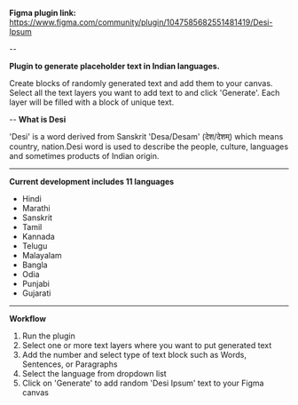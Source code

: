**Figma plugin link:**
https://www.figma.com/community/plugin/1047585682551481419/Desi-Ipsum

--

**Plugin to generate placeholder text in Indian languages.**

Create blocks of randomly generated text and add them to your canvas. Select all the text layers you want to add text to and click 'Generate'. Each layer will be filled with a block of unique text.

--
**What is Desi**

'Desi' is a word derived from Sanskrit 'Desa/Desam' (देश/देशम्) which means country, nation.Desi word is used to describe the people, culture, languages and sometimes products of Indian origin.

---

**Current development includes 11 languages**

- Hindi
- Marathi
- Sanskrit
- Tamil
- Kannada
- Telugu
- Malayalam
- Bangla
- Odia
- Punjabi
- Gujarati

---

**Workflow**
1. Run the plugin
2. Select one or more text layers where you want to put generated text
3. Add the number and select type of text block such as Words, Sentences, or Paragraphs
4. Select the language from dropdown list
5. Click on 'Generate' to add random 'Desi Ipsum' text to your Figma canvas
